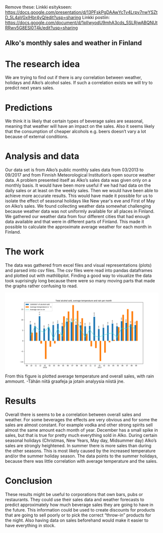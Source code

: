 Remove these:
Linkki esitykseen: https://docs.google.com/presentation/d/13PFskPgDAAwYcTv4Lrpv7nwYSZtD_5L4aVGxIHbr4yQ/edit?usp=sharing
Linkki postiin: https://docs.google.com/document/d/1pIIwyodU9mhA3cds_5SLRjwABQNUtRRwv5G8ESl0T4k/edit?usp=sharing

## Alko's monthly sales and weather in Finland


# The research idea
We are trying to find out if there is any correlation between weather, holidays and Alko’s alcohol sales. If such a correlation exists we will try to predict next years sales.

# Predictions
We think it is likely that certain types of beverage sales are seasonal, meaning that weather will have an impact on the sales. Also it seems likely that the consumption of cheaper alcohols e.g. beers doesn’t vary a lot because of external conditions. 

# Analysis and data
Our data set is from Alko’s public monthly sales data from 03/2013 to 09/2017 and from Finnish Meteorological Institution’s open source weather data. 
A problem presented itself as Alko’s sales data was given only on a monthly basis. It would have been more useful if we had had data on the daily sales or at least on the weekly sales. Then we would have been able to achieve more accurate results. This would have made it possible for us to isolate the effect of seasonal holidays like New year's eve and First of May on Alko’s sales. 
We found collecting weather data somewhat challenging because weather data was not uniformly available for all places in Finland. We gathered our weather data from four different cities that had enough data available and that were in different parts of Finland. This made it possible to calculate the approximate average weather for each month in Finland.

# The work
The data was gathered from excel files and visual representations (plots) and parsed into csv files. The csv files were read into pandas dataframes and plotted out with mathlibplot. Finding a good way to visualize the data took suprisingly long because there were so many moving parts that made the graphs rather confusing to read. 

![alt text](https://github.com/JoonasSa/alkodata/blob/master/graphs/withRain.png )
From this figure is plotted average temperature and overall sales, with rain ammount. 
-Tähän niitä graafeja ja jotain analyysia niistä jne.

# Results
Overall there is seems to be a correlation between overall sales and weather. For some beverages the effects are very obvious and for some the sales are almost constant. For example vodka and other strong spirits sell almost the same amount each month of year. December has a small spike in sales, but that is true for pretty much everything sold in Alko. During certain seasonal holidays (Christmas, New Years, May day, Midsummer day) Alko’s sales are strongly heightened. In summer there is more sales than during the other seasons. This is most likely caused by the increased temperature and/or the summer holiday season. The data points to the summer holidays, because there was little correlation with average temperature and the sales.

# Conclusion
These results might be useful to corporations that own bars, pubs or restaurants. They could use their sales data and weather forecasts to predict approximately how much beverage sales they are going to have in the future. This information could be used to create discounts for products that are going to sell poorly or to pick the correct “throw-in” products for the night. Also having data on sales beforehand would make it easier to have everything in stock.
